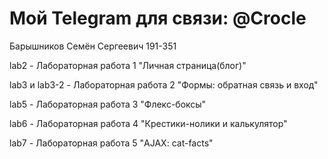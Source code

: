 # Мой Telegram для связи: @Crocle
Барышников Семён Сергеевич 191-351

lab2 - Лабораторная работа 1 "Личная страница(блог)"

lab3 и lab3-2 - Лабораторная работа 2 "Формы: обратная связь и вход"

lab5 - Лабораторная работа 3 "Флекс-боксы"

lab6 - Лабораторная работа 4 "Крестики-нолики и калькулятор"

lab7 - Лабораторная работа 5 "AJAX: cat-facts"